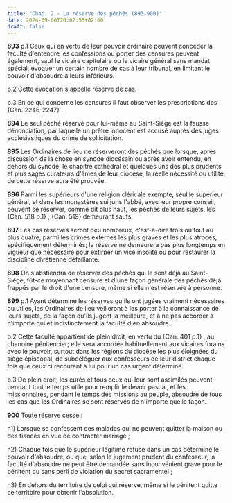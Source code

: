 ```yaml
---
title: "Chap. 2 - La réserve des péchés (893-900)"
date: 2024-09-06T20:02:55+02:00
draft: false
---
```



**893**
p.1 Ceux qui en vertu de leur pouvoir ordinaire peuvent concéder la faculté
d'entendre les confessions ou porter des censures peuvent également,
sauf le vicaire capitulaire ou le vicaire général sans mandat spécial,
évoquer un certain nombre de cas à leur tribunal,
en limitant le pouvoir d'absoudre à leurs inférieurs.

p.2 Cette évocation s'appelle réserve de cas.

p.3 En ce qui concerne les censures il faut observer les prescriptions des
{Can. 2246-2247} .

**894**
Le seul péché réservé pour lui-même au Saint-Siège est la fausse dénonciation,
par laquelle un prêtre innocent est accusé auprès des juges ecclésiastiques du
crime de sollicitation.

**895**
Les Ordinaires de lieu ne réserveront des péchés que lorsque,
après discussion de la chose en synode diocésain ou après avoir entendu,
en dehors du synode, le chapitre cathédral et quelques uns des plus prudents et
plus sages curateurs d'âmes de leur diocèse,
la réelle nécessité ou utilité de cette réserve aura été prouvée.

**896**
Parmi les supérieurs d'une religion cléricale exempte,
seul le supérieur général, et dans les monastères sui juris l'abbé,
avec leur propre conseil, peuvent se réserver, comme dit plus haut,
les péchés de leurs sujets, les {Can. 518 p.1} ; {Can. 519} demeurant saufs.

**897** 
Les cas réservés seront peu nombreux,
c'est-à-dire trois ou tout au plus quatre,
parmi les crimes externes les plus graves et les plus atroces,
spécifiquement déterminés; la réserve ne demeurera pas plus longtemps en
vigueur que nécessaire pour extirper un vice insolite ou pour restaurer la
discipline chrétienne défaillante.

**898**
On s'abstiendra de réserver des péchés qui le sont déjà au Saint-Siège,
fût-ce moyennant censure et d'une façon générale des péchés déjà frappés par le
droit d'une censure, même si elle n'est réservée à personne.

**899**
p.1 Ayant déterminé les réserves qu'ils ont jugées vraiment nécessaires ou
utiles, les Ordinaires de lieu veilleront à les porter à la connaissance de
leurs sujets, de la façon qu'ils jugent la meilleure,
et à ne pas accorder à n'importe qui et indistinctement la faculté d'en
absoudre.

p.2 Cette faculté appartient de plein droit, en vertu du {Can.
401 p.1} , au chanoine pénitencier; elle sera accordée habituellement aux
vicaires forains avec le pouvoir, surtout dans les régions du diocèse les plus
éloignées du siège épiscopal, de subdéléguer aux confesseurs de leur district
chaque fois que ceux ci recourent à lui pour un cas urgent déterminé.

p.3 De plein droit, les curés et tous ceux qui leur sont assimilés peuvent,
pendant tout le temps utile pour remplir le devoir pascal,
et les missionnaires, pendant le temps des missions au peuple,
absoudre de tous les cas que les Ordinaires se sont réservés de n'importe
quelle façon.

**900**
Toute réserve cesse :

n1) Lorsque se confessent des malades qui ne peuvent quitter la maison ou des
fiancés en vue de contracter mariage ;

n2) Chaque fois que le supérieur légitime refuse dans un cas déterminé le
pouvoir d'absoudre, ou que, selon le jugement prudent du confesseur,
la faculté d'absoudre ne peut être demandée sans inconvénient grave pour le
pénitent ou sans péril de violation du secret sacramentel ;

n3) En dehors du territoire de celui qui réserve,
même si le pénitent quitte ce territoire pour obtenir l'absolution.

